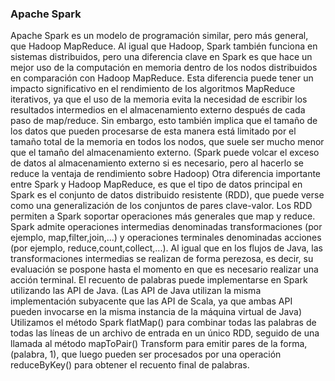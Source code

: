### Apache Spark

Apache Spark es un modelo de programación similar, pero más general, que
Hadoop MapReduce. Al igual que Hadoop, Spark también funciona en sistemas
distribuidos, pero una diferencia clave en Spark es que hace un mejor uso de la
computación en memoria dentro de los nodos distribuidos en comparación con Hadoop
MapReduce. Esta diferencia puede tener un impacto significativo en el rendimiento de los
algoritmos MapReduce iterativos, ya que el uso de la memoria evita la necesidad de
escribir los resultados intermedios en el almacenamiento externo después de cada paso
de map/reduce. Sin embargo, esto también implica que el tamaño de los datos que
pueden procesarse de esta manera está limitado por el tamaño total de la memoria en
todos los nodos, que suele ser mucho menor que el tamaño del almacenamiento externo.
(Spark puede volcar el exceso de datos al almacenamiento externo si es necesario, pero al
hacerlo se reduce la ventaja de rendimiento sobre Hadoop)
Otra diferencia importante entre Spark y Hadoop MapReduce, es que el tipo de datos
principal en Spark es el conjunto de datos distribuido resistente (RDD), que puede verse
como una generalización de los conjuntos de pares clave-valor. Los RDD permiten a Spark
soportar operaciones más generales que map y reduce. Spark admite operaciones
intermedias denominadas transformaciones (por ejemplo, map,filter,join,...) y
operaciones terminales denominadas acciones (por ejemplo,
reduce,count,collect,...). Al igual que en los flujos de Java, las transformaciones
intermedias se realizan de forma perezosa, es decir, su evaluación se pospone hasta el
momento en que es necesario realizar una acción terminal.
El recuento de palabras puede implementarse en Spark utilizando las API de Java. 
(Las API de Java utilizan la misma implementación subyacente
que las API de Scala, ya que ambas API pueden invocarse en la misma instancia de la
máquina virtual de Java) Utilizamos el método Spark flatMap() para combinar todas las
palabras de todas las líneas de un archivo de entrada en un único RDD, seguido de una
llamada al método mapToPair() Transform para emitir pares de la forma,(palabra, 1),
que luego pueden ser procesados por una operación reduceByKey() para obtener el
recuento final de palabras.